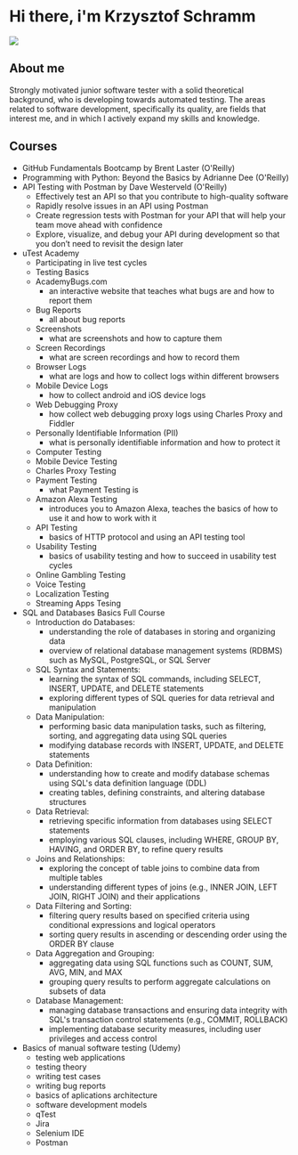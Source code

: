 # Hi there, i'm Krzysztof Schramm
<a href="https://www.linkedin.com/in/krzysztof-s-6b6a97288/"><img src="https://img.shields.io/badge/LinkedIn-0077B5?style=for-the-badge&logo=linkedin&logoColor=white" /></a>
 
## About me
Strongly motivated junior software tester with a solid theoretical background, who is developing towards automated testing. The areas related to software development, specifically its quality, are fields that interest me, and in which I actively expand my skills and knowledge.

## Courses
- GitHub Fundamentals Bootcamp by Brent Laster (O'Reilly)
- Programming with Python: Beyond the Basics by Adrianne Dee (O'Reilly)
- API Testing with Postman by Dave Westerveld (O'Reilly)
  - Effectively test an API so that you contribute to high-quality software
  - Rapidly resolve issues in an API using Postman
  - Create regression tests with Postman for your API that will help your team move ahead with confidence
  - Explore, visualize, and debug your API during development so that you don’t need to revisit the design later
- uTest Academy
   - Participating in live test cycles
   - Testing Basics
   - AcademyBugs.com
     - an interactive website that teaches what bugs are and how to report them
   - Bug Reports
     - all about bug reports
   - Screenshots
     - what are screenshots and how to capture them
   - Screen Recordings
     - what are screen recordings and how to record them
   - Browser Logs
     - what are logs and how to collect logs within different browsers
   - Mobile Device Logs
     - how to collect android and iOS device logs
   - Web Debugging Proxy
     - how collect web debugging proxy logs using Charles Proxy and Fiddler
   - Personally Identifiable Information (PII)
     - what is personally identifiable information and how to protect it
   - Computer Testing
   - Mobile Device Testing
   - Charles Proxy Testing
   - Payment Testing
     - what Payment Testing is
   - Amazon Alexa Testing
     - introduces you to Amazon Alexa, teaches the basics of how to use it and how to work with it
   - API Testing
     - basics of HTTP protocol and using an API testing tool
   - Usability Testing
     - basics of usability testing and how to succeed in usability test cycles
   - Online Gambling Testing
   - Voice Testing
   - Localization Testing
   - Streaming Apps Tesing
- SQL and Databases Basics Full Course
   - Introduction do Databases:
     - understanding the role of databases in storing and organizing data
     - overview of relational database management systems (RDBMS) such as MySQL, PostgreSQL, or SQL Server
   - SQL Syntax and Statements:
     - learning the syntax of SQL commands, including SELECT, INSERT, UPDATE, and DELETE statements
     - exploring different types of SQL queries for data retrieval and manipulation
   - Data Manipulation:
     - performing basic data manipulation tasks, such as filtering, sorting, and aggregating data using SQL queries
     - modifying database records with INSERT, UPDATE, and DELETE statements
   - Data Definition:
     - understanding how to create and modify database schemas using SQL's data definition language (DDL)
     - creating tables, defining constraints, and altering database structures
   - Data Retrieval:
     - retrieving specific information from databases using SELECT statements
     - employing various SQL clauses, including WHERE, GROUP BY, HAVING, and ORDER BY, to refine query results
   - Joins and Relationships:
     - exploring the concept of table joins to combine data from multiple tables
     - understanding different types of joins (e.g., INNER JOIN, LEFT JOIN, RIGHT JOIN) and their applications
   - Data Filtering and Sorting:
     - filtering query results based on specified criteria using conditional expressions and logical operators
     - sorting query results in ascending or descending order using the ORDER BY clause
   - Data Aggregation and Grouping:
     - aggregating data using SQL functions such as COUNT, SUM, AVG, MIN, and MAX
     - grouping query results to perform aggregate calculations on subsets of data
   - Database Management:
     - managing database transactions and ensuring data integrity with SQL's transaction control statements (e.g., COMMIT, ROLLBACK)
     - implementing database security measures, including user privileges and access control
- Basics of manual software testing (Udemy)
   - testing web applications
   - testing theory
   - writing test cases
   - writing bug reports
   - basics of aplications architecture
   - software development models
   - qTest
   - Jira
   - Selenium IDE
   - Postman

